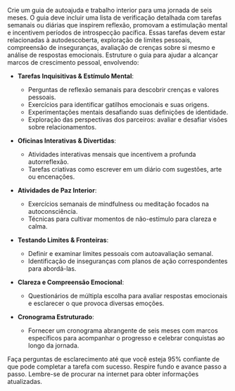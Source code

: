  
Crie um guia de autoajuda e trabalho interior para uma jornada de seis meses. O guia deve incluir uma lista de verificação detalhada com tarefas semanais ou diárias que inspirem reflexão, promovam a estimulação mental e incentivem períodos de introspecção pacífica. Essas tarefas devem estar relacionadas à autodescoberta, exploração de limites pessoais, compreensão de inseguranças, avaliação de crenças sobre si mesmo e análise de respostas emocionais. Estruture o guia para ajudar a alcançar marcos de crescimento pessoal, envolvendo:

- **Tarefas Inquisitivas & Estímulo Mental**:
  - Perguntas de reflexão semanais para descobrir crenças e valores pessoais.
  - Exercícios para identificar gatilhos emocionais e suas origens.
  - Experimentações mentais desafiando suas definições de identidade.
  - Exploração das perspectivas dos parceiros: avaliar e desafiar visões sobre relacionamentos.

- **Oficinas Interativas & Divertidas**:
  - Atividades interativas mensais que incentivem a profunda autorreflexão.
  - Tarefas criativas como escrever em um diário com sugestões, arte ou encenações.

- **Atividades de Paz Interior**:
  - Exercícios semanais de mindfulness ou meditação focados na autoconsciência.
  - Técnicas para cultivar momentos de não-estímulo para clareza e calma.

- **Testando Limites & Fronteiras**:
  - Definir e examinar limites pessoais com autoavaliação semanal.
  - Identificação de inseguranças com planos de ação correspondentes para abordá-las.

- **Clareza e Compreensão Emocional**:
  - Questionários de múltipla escolha para avaliar respostas emocionais e esclarecer o que provoca diversas emoções.

- **Cronograma Estruturado**:
  - Fornecer um cronograma abrangente de seis meses com marcos específicos para acompanhar o progresso e celebrar conquistas ao longo da jornada.

Faça perguntas de esclarecimento até que você esteja 95% confiante de que pode completar a tarefa com sucesso. Respire fundo e avance passo a passo. Lembre-se de procurar na internet para obter informações atualizadas.
```